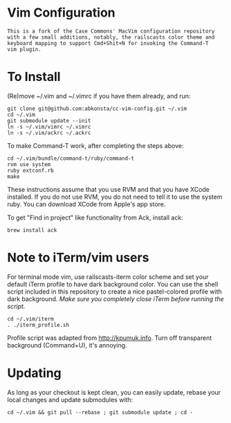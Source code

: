 # Vim Configuration

    This is a fork of the Case Commons' MacVim configuration repository
    with a few small additions, notably, the railscasts color theme and
    keyboard mapping to support Cmd+Shit+N for invoking the Command-T
    vim plugin.

# To Install

(Re)move ~/.vim and ~/.vimrc if you have them already, and run:

    git clone git@github.com:abkonsta/cc-vim-config.git ~/.vim
    cd ~/.vim
    git submodule update --init
    ln -s ~/.vim/vimrc ~/.vimrc
    ln -s ~/.vim/ackrc ~/.ackrc

To make Command-T work, after completing the steps above:

    cd ~/.vim/bundle/command-t/ruby/command-t
    rvm use system
    ruby extconf.rb
    make

These instructions assume that you use RVM and that you have XCode installed.
If you do not use RVM, you do not need to tell it to use the system ruby.
You can download XCode from Apple's app store. 

To get "Find in project" like functionality from Ack, install ack:

    brew install ack

# Note to iTerm/vim users

For terminal mode vim, use railscasts-iterm color scheme and set your default 
iTerm profile to have dark background color. You can use the shell script 
included in this repository to create a nice pastel-colored profile with dark 
background. *Make sure you completely close iTerm before running the script.*

    cd ~/.vim/iterm
    . ./iterm_profile.sh

Profile script was adapted from http://kpumuk.info.
Turn off transparent background (Command+U), it's annoying.

# Updating

As long as your checkout is kept clean, you can easily update, rebase your local changes and update submodules with:

    cd ~/.vim && git pull --rebase ; git submodule update ; cd -

